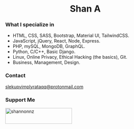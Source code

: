 <h1 align="center">Shan A</h1>

<h3>What I specialize in</h3>

- HTML, CSS, SASS, Bootstrap, Material UI, TailwindCSS.
- JavaScript, jQuery, React, Node, Express.
- PHP, mySQL, MongoDB, GraphQL.
- Python, C/C++, Basic Django.
- Linux, Online Privacy, Ethical Hacking (the basics), Git.
- Business, Management, Design.

<h3>Contact</h3>
<a href="mailto:slekupvimplyrataqq@protonmail.com">slekupvimplyrataqq@protonmail.com</a>

<br>

<h3>Support Me</h3>
<p><a href="https://www.buymeacoffee.com/shannonnz"> <img align="left" src="https://cdn.buymeacoffee.com/buttons/v2/default-yellow.png" height="50" width="210" alt="shannonnz" /></a></p>

